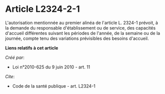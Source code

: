 # Article L2324-2-1

L'autorisation mentionnée au premier alinéa de l'article L. 2324-1 prévoit, à la demande du responsable d'établissement ou de
service, des capacités d'accueil différentes suivant les périodes de l'année, de la semaine ou de la journée, compte tenu des
variations prévisibles des besoins d'accueil.

**Liens relatifs à cet article**

_Créé par_:

  - Loi n°2010-625 du 9 juin 2010 - art. 11

_Cite_:

  - Code de la santé publique - art. L2324-1
